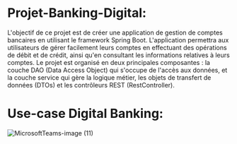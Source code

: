 # Projet-Banking-Digital:

L'objectif de ce projet est de créer une application de gestion de comptes bancaires en utilisant le framework Spring Boot. L'application permettra aux utilisateurs de gérer facilement leurs comptes en effectuant des opérations de débit et de crédit, ainsi qu'en consultant les informations relatives à leurs comptes. Le projet est organisé en deux principales composantes : la couche DAO (Data Access Object) qui s'occupe de l'accès aux données, et la couche service qui gère la logique métier, les objets de transfert de données (DTOs) et les contrôleurs REST (RestController).

# Use-case Digital Banking:
![MicrosoftTeams-image (11)](https://github.com/Abderrahmane55/Projet-Banking-Digital/assets/107000262/fe7f7c65-84b6-4018-966d-a41a7bdc5147)
